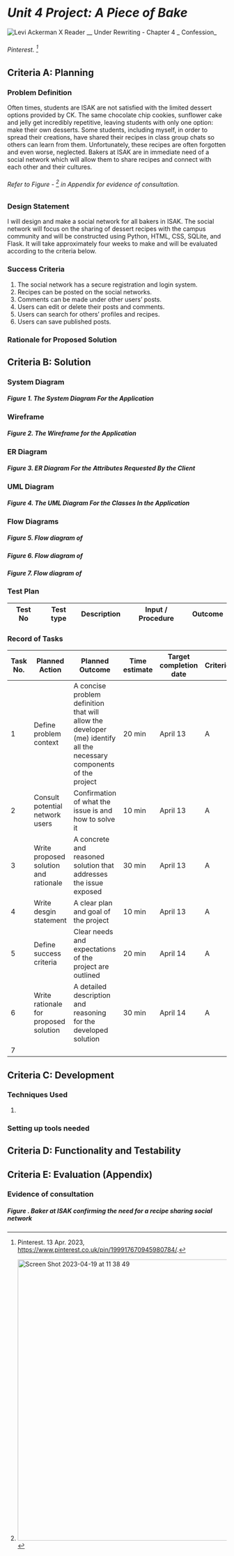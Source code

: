 # *Unit 4 Project: A Piece of Bake* #
![Levi Ackerman X Reader __ Under Rewriting - Chapter 4 _ Confession_](https://user-images.githubusercontent.com/105724334/231612717-3c163155-c429-4560-9950-927cdd422e90.gif)
###### Pinterest. [^1]

## Criteria A: Planning
### Problem Definition
Often times, students are ISAK are not satisfied with the limited dessert options provided by CK. The same chocolate chip cookies, sunflower cake and jelly get incredibly repetitive, leaving students with only one option: make their own desserts. Some students, including myself, in order to spread their creations, have shared their recipes in class group chats so others can learn from them. Unfortunately, these recipes are often forgotten and even worse, neglected. Bakers at ISAK are in immediate need of a social network which will allow them to share recipes and connect with each other and their cultures. 
###### *Refer to Figure - [^2] in Appendix for evidence of consultation.*

### Design Statement
I will design and make a social network for all bakers in ISAK. The social network will focus on the sharing of dessert recipes with the campus community and will be constructed using Python, HTML, CSS, SQLite, and Flask. It will take approximately four weeks to make and will be evaluated according to the criteria below.

### Success Criteria
1. The social network has a secure registration and login system.
2. Recipes can be posted on the social networks. 
3. Comments can be made under other users’ posts.
4. Users can edit or delete their posts and comments.
5. Users can search for others’ profiles and recipes. 
6. Users can save published posts.  

### Rationale for Proposed Solution


[^1]: Pinterest. 13 Apr. 2023, https://www.pinterest.co.uk/pin/199917670945980784/.

[^3]:UpGrad. "10 Reasons Why Python is Popular with Developers." UpGrad Blog, UpGrad Education Private Limited, 28 Feb. 2020, https://www.upgrad.com/blog/reasons-why-python-popular-with-developers/#:~:text=The%20python%20language%20is%20one,faster%20than%20other%20programming%20languages.

## Criteria B: Solution
### System Diagram

##### Figure 1. The System Diagram For the Application

### Wireframe

##### Figure 2. The Wireframe for the Application


### ER Diagram

##### Figure 3. ER Diagram For the Attributes Requested By the Client

### UML Diagram

##### Figure 4. The UML Diagram For the Classes In the Application

### Flow Diagrams

##### Figure 5. Flow diagram of 

##### Figure 6. Flow diagram of

##### Figure 7. Flow diagram of

### Test Plan
| Test No| Test type | Description | Input / Procedure | Outcome |
|--------|-----------|-------------|-------|---------|

### Record of Tasks
| Task No. | Planned Action | Planned Outcome | Time estimate | Target completion date | Criterion |
|---------|---------------------------------------------------------------|-----------------------------------------------------------------------------------------------------------------|---------------|------------------------|-----------|
| 1 |  Define problem context | A concise problem definition that will allow the developer (me) identify all the necessary components of the project | 20 min | April 13 | A | 
| 2 | Consult potential network users | Confirmation of what the issue is and how to solve it | 10 min | April 13 | A | 
| 3 | Write proposed solution and rationale | A concrete and reasoned solution that addresses the issue exposed | 30 min | April 13 | A |
| 4 | Write desgin statement | A clear plan and goal of the project | 10 min | April 13 | A | 
| 5 | Define success criteria | Clear needs and expectations of the project are outlined  | 20 min | April 14 | A |
| 6 | Write rationale for proposed solution | A detailed description and reasoning for the developed solution | 30 min | April 14 | A | 
| 7 | 

## Criteria C: Development
### Techniques Used
1. 

### Setting up tools needed

## Criteria D: Functionality and Testability 

## Criteria E: Evaluation (Appendix)
### Evidence of consultation 
[^2]: <img width="645" alt="Screen Shot 2023-04-19 at 11 38 49" src="https://user-images.githubusercontent.com/105724334/232953946-9d9535c1-75a0-49fc-81a2-b534cffa7dce.png">

##### Figure . Baker at ISAK confirming the need for a recipe sharing social network 
